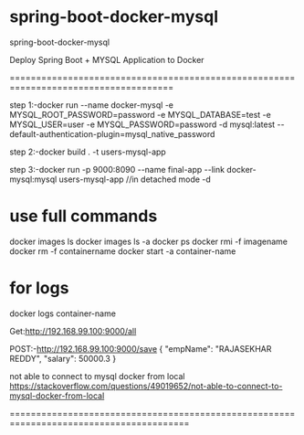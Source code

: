 # spring-boot-docker-mysql
spring-boot-docker-mysql



Deploy Spring Boot + MYSQL Application to Docker


=====================================================================================


step 1:-docker run --name docker-mysql -e MYSQL_ROOT_PASSWORD=password -e MYSQL_DATABASE=test -e MYSQL_USER=user -e MYSQL_PASSWORD=password -d mysql:latest --default-authentication-plugin=mysql_native_password


step 2:-docker build . -t users-mysql-app


step 3:-docker run -p 9000:8090 --name final-app --link docker-mysql:mysql  users-mysql-app  //in detached mode -d

use full commands
===============
docker images ls
docker images ls -a
docker ps
docker rmi -f imagename
docker rm -f containername
docker start -a container-name

for logs
===========
docker logs container-name


Get:http://192.168.99.100:9000/all

POST:-http://192.168.99.100:9000/save
  {
        "empName": "RAJASEKHAR REDDY",
        "salary": 50000.3
    }

not able to connect to mysql docker from local
https://stackoverflow.com/questions/49019652/not-able-to-connect-to-mysql-docker-from-local

========================================================================================
